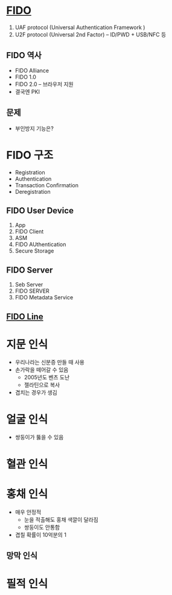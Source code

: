 # [FIDO](https://pongdang-pooh.tistory.com/7)
1. UAF protocol (Universal Authentication Framework ) 
2. U2F protocol  (Universal 2nd Factor) – ID/PWD + USB/NFC 등

## FIDO 역사
* FIDO Alliance
* FIDO 1.0 
* FIDO 2.0 – 브라우저 지원
 * 결국엔 PKI
 
## 문제
* 부인방지 기능은?

# FIDO 구조
* Registration
* Authentication
* Transaction Confirmation
* Deregistration

## FIDO User Device
1. App
2. FIDO Client
3. ASM
4. FIDO AUthentication
5. Secure Storage

## FIDO Server
1. Seb Server
2. FIDO SERVER
3. FIDO Metadata Service

## [FIDO Line](https://engineering.linecorp.com/ko/blog/fido-at-line/)


# 지문 인식
* 우리나라는 신분증 만들 때 사용
* 손가락을 떼어갈 수 있음
  * 2005년도 벤츠 도난
  * 젤라틴으로 복사
* 겹치는 경우가 생김

# 얼굴 인식
* 쌍둥이가 뚫을 수 있음

# 혈관 인식

# 홍채 인식
* 매우 안정적
  * 눈을 적출해도 홍채 색깔이 달라짐
  * 쌍둥이도 안통함
* 겹칠 확률이 10억분의 1

## 망막 인식

# 필적 인식
